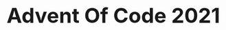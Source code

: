 <div style="display:flex; justify-content: center">
<h1 style="font-size: 3rem">Advent Of Code 2021</h1>
</div>
